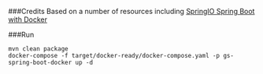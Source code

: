 ###Credits
Based on a number of resources including [SpringIO Spring Boot with Docker](https://spring.io/guides/gs/spring-boot-docker/)

###Run
```
mvn clean package
docker-compose -f target/docker-ready/docker-compose.yaml -p gs-spring-boot-docker up -d
```

